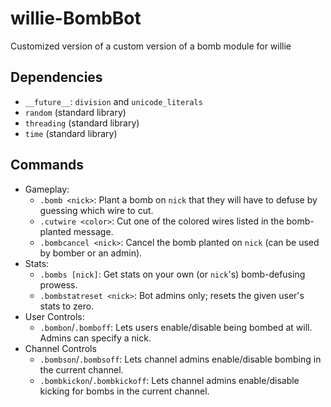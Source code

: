 # willie-BombBot
Customized version of a custom version of a bomb module for willie

## Dependencies
* `__future__`: `division` and `unicode_literals`
* `random` (standard library)
* `threading` (standard library)
* `time` (standard library)

## Commands
* Gameplay:
  * `.bomb <nick>`: Plant a bomb on `nick` that they will have to defuse by guessing
                  which wire to cut.
  * `.cutwire <color>`: Cut one of the colored wires listed in the bomb-planted message.
  * `.bombcancel <nick>`: Cancel the bomb planted on `nick` (can be used by bomber or an admin).
* Stats:
  * `.bombs [nick]`: Get stats on your own (or `nick`'s) bomb-defusing prowess.
  * `.bombstatreset <nick>`: Bot admins only; resets the given user's stats to zero.
* User Controls:
  * `.bombon`/`.bomboff`: Lets users enable/disable being bombed at will. Admins can specify a nick.
* Channel Controls
  * `.bombson`/`.bombsoff`: Lets channel admins enable/disable bombing in the current channel.
  * `.bombkickon`/`.bombkickoff`: Lets channel admins enable/disable kicking for bombs in the current channel.

